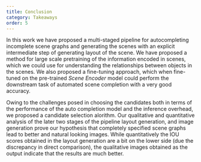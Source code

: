 ```yaml
---
title: Conclusion
category: Takeaways
order: 5
---
```


In this work we have proposed a multi-staged pipeline for autocompleting incomplete scene graphs and generating the scenes with an explicit intermediate step of generating layout of the scene. We have proposed a method for large scale pretraining of the information encoded in scenes, which we could use for understanding the relationships between objects in the scenes. We also proposed a fine-tuning approach, which when fine-tuned on the pre-trained *Scene Encoder* model could perform the downstream task of automated scene completion with a very good accuracy. 

Owing to the challenges posed in choosing the candidates both in terms of the performance of the auto completion model and the inference overhead, we proposed a candidate selection alorithm. Our qualitative and quantitative analysis of the later two stages of the pipeline layout generation, and image generation prove our hypothesis that completely specified scene graphs lead to better and natural looking images. While quantitatively the IOU scores obtained in the layout generation are a bit on the lower side (due the discrepancy in direct comparison), the qualitative images obtained as the output indicate that the results are much better. 

